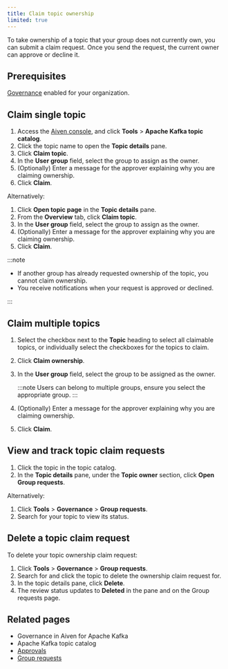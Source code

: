```yaml
---
title: Claim topic ownership
limited: true
---
```


To take ownership of a topic that your group does not currently own, you can submit a claim request. Once you send the request, the current owner can approve or decline it.

## Prerequisites

[Governance](/docs/products/kafka/howto/enable-governance) enabled for your organization.

## Claim single topic

1. Access the [Aiven console](https://console.aiven.io/), and
   click **Tools** > **Apache Kafka topic catalog**.
1. Click the topic name to open the **Topic details** pane.
1. Click **Claim topic**.
1. In the **User group** field, select the group to assign as the owner.
1. (Optionally) Enter a message for the approver explaining why you are claiming ownership.
1. Click **Claim**.

Alternatively:

1. Click **Open topic page** in  the **Topic details** pane.
1. From the **Overview** tab, click **Claim topic**.
1. In the **User group** field, select the group to assign as the owner.
1. (Optionally) Enter a message for the approver explaining why you are claiming ownership.
1. Click **Claim**.

:::note

- If another group has already requested ownership of the topic, you
  cannot claim ownership.
- You receive notifications when your request is approved or declined.

:::

## Claim multiple topics

1. Select the checkbox next to the **Topic** heading to select all claimable topics,
   or individually select the checkboxes for the topics to claim.
1. Click **Claim ownership**.
1. In the **User group** field, select the group to be assigned as the owner.

   :::note
   Users can belong to multiple groups, ensure you select the appropriate group.
   :::

1. (Optionally) Enter a message for the approver explaining why you are claiming ownership.
1. Click **Claim**.

## View and track topic claim requests

1. Click the topic in the topic catalog.
1. In the **Topic details** pane, under the **Topic owner** section, click
   **Open Group requests**.

Alternatively:

1. Click **Tools** > **Governance** > **Group requests**.
1. Search for your topic to view its status.

## Delete a topic claim request

To delete your topic ownership claim request:

1. Click **Tools** > **Governance** > **Group requests**.
1. Search for and click the topic to delete the ownership claim request for.
1. In the topic details pane, click **Delete**.
1. The review status updates to **Deleted** in the pane and on the Group requests page.

## Related pages

- Governance in Aiven for Apache Kafka
- Apache Kafka topic catalog
- [Approvals](/docs/products/kafka/howto/approvals)
- [Group requests](/docs/products/kafka/howto/group-requests)
